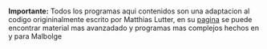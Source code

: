 # 

**Importante:** Todos los programas aqui contenidos son una adaptacion al codigo origininalmente escrito por Matthias Lutter,
en su [pagina](http://www.matthias-ernst.eu/home.html "Título del enlace") se puede encontrar material mas avanzadado y programas mas complejos
hechos en y para Malbolge
